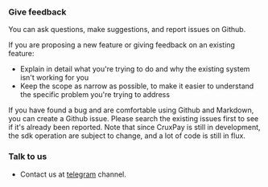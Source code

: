 ### Give feedback

You can ask questions, make suggestions, and report issues on Github.

If you are proposing a new feature or giving feedback on an existing feature:

* Explain in detail what you're trying to do and why the existing system isn't working for you
* Keep the scope as narrow as possible, to make it easier to understand the specific problem you're trying to address

If you have found a bug and are comfortable using Github and Markdown, you can create a Github issue. Please search the existing issues first to see if it's already been reported.
Note that since CruxPay is still in development, the sdk operation are subject to change, and a lot of code is still in flux.


### Talk to us

* Contact us at [telegram](https://t.me/cruxpay_integration) channel.
